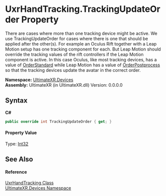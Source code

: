 # UxrHandTracking.TrackingUpdateOrder Property 
 

There are cases where more than one tracking device might be active. We use TrackingUpdateOrder for cases where there is one that should be applied after the other(s). For example an Oculus Rift together with a Leap Motion setup has one tracking component for each. But Leap Motion should override the tracking values of the rift controllers if the Leap Motion component is active. In this case Oculus, like most tracking devices, has a value of <a href="F_UltimateXR_Devices_UxrTrackingDevice_OrderStandard">OrderStandard</a> while Leap Motion has a value of <a href="F_UltimateXR_Devices_UxrTrackingDevice_OrderPostprocess">OrderPostprocess</a> so that the tracking devices update the avatar in the correct order.

**Namespace:**&nbsp;<a href="N_UltimateXR_Devices">UltimateXR.Devices</a><br />**Assembly:**&nbsp;UltimateXR (in UltimateXR.dll) Version: 0.0.0.0

## Syntax

**C#**<br />
``` C#
public override int TrackingUpdateOrder { get; }
```


#### Property Value
Type: <a href="https://docs.microsoft.com/dotnet/api/system.int32" target="_blank" rel="noopener noreferrer">Int32</a>

## See Also


#### Reference
<a href="T_UltimateXR_Devices_UxrHandTracking">UxrHandTracking Class</a><br /><a href="N_UltimateXR_Devices">UltimateXR.Devices Namespace</a><br />